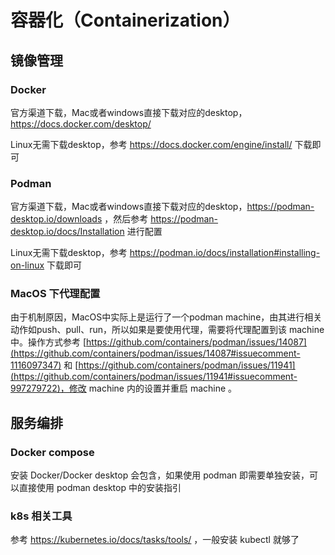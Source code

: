 # 容器化（Containerization）

## 镜像管理
### Docker

官方渠道下载，Mac或者windows直接下载对应的desktop，https://docs.docker.com/desktop/

Linux无需下载desktop，参考 https://docs.docker.com/engine/install/ 下载即可

### Podman

官方渠道下载，Mac或者windows直接下载对应的desktop，https://podman-desktop.io/downloads ，然后参考 https://podman-desktop.io/docs/Installation 进行配置

Linux无需下载desktop，参考 https://podman.io/docs/installation#installing-on-linux 下载即可

### MacOS 下代理配置

由于机制原因，MacOS中实际上是运行了一个podman machine，由其进行相关动作如push、pull、run，所以如果是要使用代理，需要将代理配置到该 machine 中。操作方式参考 [https://github.com/containers/podman/issues/14087](https://github.com/containers/podman/issues/14087#issuecomment-1116097347) 和 [https://github.com/containers/podman/issues/11941](https://github.com/containers/podman/issues/11941#issuecomment-997279722)，修改 machine 内的设置并重启 machine 。

## 服务编排

### Docker compose

安装 Docker/Docker desktop 会包含，如果使用 podman 即需要单独安装，可以直接使用 podman desktop 中的安装指引

### k8s 相关工具

参考 https://kubernetes.io/docs/tasks/tools/ ，一般安装 kubectl 就够了
